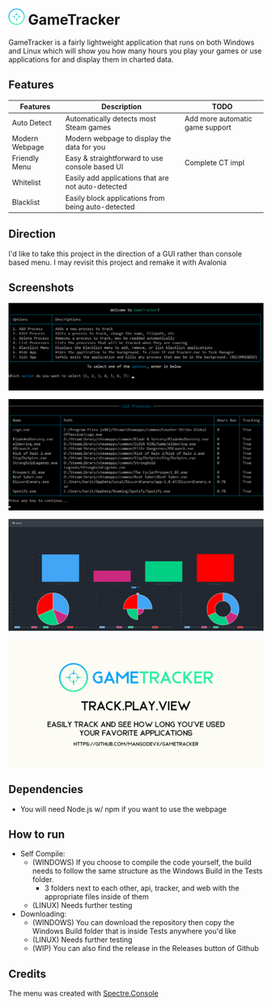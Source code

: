 # ![](https://github.com/MangoDevx/GameTracker/blob/master/Images/GTLogo.png?raw=true) GameTracker
GameTracker is a fairly lightweight application that runs on both Windows and Linux which will show you how many hours you play your games or use applications for and display them in charted data.

## Features 
|Features           | Description                                      |TODO                           |
|-------------------|--------------------------------------------------|-------------------------------|
|Auto Detect        |Automatically detects most Steam games            |Add more automatic game support|
|Modern Webpage     |Modern webpage to display the data for you        |                               |
|Friendly Menu      |Easy & straightforward to use console based UI    |Complete CT impl               |
|Whitelist          |Easily add applications that are not auto-detected|                               |
|Blacklist          |Easily block applications from being auto-detected|                               |

## Direction
I'd like to take this project in the direction of a GUI rather than console based menu. I may revisit this project and remake it with Avalonia

## Screenshots
![main-menu](https://github.com/MangoDevx/GameTracker/blob/master/Images/MainMenu.png?raw=true, "Main Menu")

![list-menu](https://github.com/MangoDevx/GameTracker/blob/master/Images/ProcessMenu.png?raw=true, "List Menu")

![web-view](https://github.com/MangoDevx/GameTracker/blob/master/Images/WebView.png?raw=true, "Web View")

![social-card](https://github.com/MangoDevx/GameTracker/blob/master/Images/GameTrackerSocialCard.png?raw=true, "Social Card")

## Dependencies
- You will need Node.js w/ npm if you want to use the webpage
## How to run
- Self Compile:
    - (WINDOWS) If you choose to compile the code yourself, the build needs to follow the same structure as the Windows Build in the Tests folder. 
        - 3 folders next to each other, api, tracker, and web with the appropriate files inside of them
    - (LINUX) Needs further testing
- Downloading:
    - (WINDOWS) You can download the repository then copy the Windows Build folder that is inside Tests anywhere you'd like
    - (LINUX) Needs further testing
    - (WIP) You can also find the release in the Releases button of Github

## Credits
The menu was created with [Spectre.Console](https://github.com/spectreconsole/spectre.console)